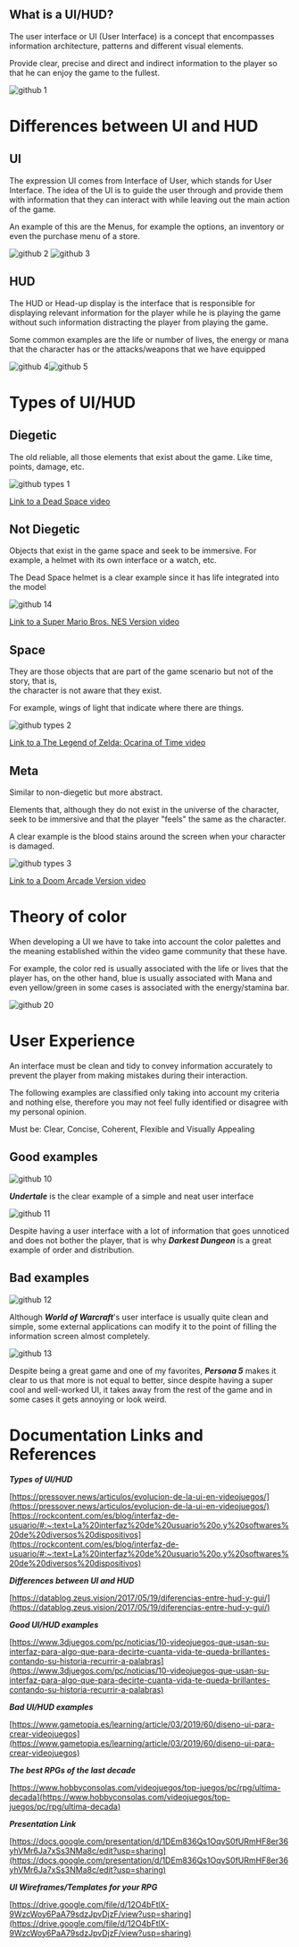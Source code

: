 ## What is a UI/HUD?

The user interface or UI (User Interface) is a concept that encompasses information architecture, patterns and different visual elements.

Provide clear, precise and direct and indirect information to the player so that he can enjoy the game to the fullest.

![github 1](https://user-images.githubusercontent.com/99950345/223744802-a585a75e-b6bb-4b0b-8cbd-649268f35189.png)

# Differences between UI and HUD
## UI

The expression UI comes from Interface of User, which stands for User Interface. The idea of ​​the UI is to guide the user through and provide them with information that they can interact with while leaving out the main action of the game.

An example of this are the Menus, for example the options, an inventory or even the purchase menu of a store.

![github 2](https://user-images.githubusercontent.com/99950345/223746083-b1e87580-4e70-43e3-aaa7-a2322786df8b.png) ![github 3](https://user-images.githubusercontent.com/99950345/223746110-badc6e88-8946-44fe-9936-c53193dd6f4f.png)

## HUD

The HUD or Head-up display is the interface that is responsible for displaying relevant information for the player while he is playing the game without such information distracting the player from playing the game.

Some common examples are the life or number of lives, the energy or mana that the character has or the attacks/weapons that we have equipped

![github 4](https://user-images.githubusercontent.com/99950345/223746231-6aabbc3c-d793-4926-bfb2-1c547fbf0aa6.png)![github 5](https://user-images.githubusercontent.com/99950345/223746269-70e4f592-47e9-4715-87dc-f3782d9c10dc.png)

# Types of UI/HUD

## Diegetic

The old reliable, all those elements that exist about the game.
Like time, points, damage, etc. 

![github types 1](https://user-images.githubusercontent.com/99950345/223757612-d4666294-14ea-4d3c-9b12-c7092b01487f.png)

[Link to a Dead Space video](https://www.youtube.com/watch?v=QDJDLvLiJww&t=1s)

## Not Diegetic

Objects that exist in the game space and seek to be immersive.
For example, a helmet with its own interface or a watch, etc.
	
The Dead Space helmet is a clear example since it has life integrated into the model

![github 14](https://user-images.githubusercontent.com/99950345/223763027-f684b227-f8c0-458e-8b8d-14cca034cfce.png)

[Link to a Super Mario Bros. NES Version video](https://www.youtube.com/watch?v=K5yqXTh1IUw&t=1s)

## Space

They are those objects that are part of the game scenario but not of the story, that is,  
the character is not aware that they exist.

For example, wings of light that indicate where there are things.

![github types 2](https://user-images.githubusercontent.com/99950345/223758671-44ace3a1-eef8-4a6e-b299-91efa2549b98.png)

[Link to a The Legend of Zelda: Ocarina of Time video](https://www.youtube.com/watch?v=c8z3mHwxsDQ)

## Meta

Similar to non-diegetic but more abstract.

Elements that, although they do not exist in the universe of the character, seek to be immersive and that the player "feels" the same as the character.

A clear example is the blood stains around the screen when your character is damaged.

![github types 3](https://user-images.githubusercontent.com/99950345/223758745-7b194d19-19ca-44f3-a49d-0df484f0f901.png)

[Link to a Doom Arcade Version video](https://www.youtube.com/watch?time_continue=1&v=6MZwqMSCBF8&embeds_euri=https%3A%2F%2Fdocs.google.com%2F&embeds_origin=https%3A%2F%2Fdocs.google.com&feature=emb_logo)

# Theory of color

When developing a UI we have to take into account the color palettes and the meaning established within the video game community that these have.

For example, the color red is usually associated with the life or lives that the player has, on the other hand, blue is usually associated with Mana and even yellow/green in some cases is associated with the energy/stamina bar.

![github 20](https://user-images.githubusercontent.com/99950345/223755442-17562250-3093-4081-9090-9a55eff42825.png)

# User Experience 

An interface must be clean and tidy to convey information accurately to prevent the player from making mistakes during their interaction.

The following examples are classified only
taking into account my criteria and nothing else,
therefore you may not feel
fully identified or disagree with my
personal opinion.

Must be: Clear, Concise, Coherent, Flexible and Visually Appealing

## Good examples

![github 10](https://user-images.githubusercontent.com/99950345/223749341-e8aae75a-6e59-492f-b90e-85e2229e66ea.png)

**_Undertale_** is the clear example of a simple and neat user interface

![github 11](https://user-images.githubusercontent.com/99950345/223749625-7196d81d-5c73-4f03-9f95-f1733449d0a7.png)

Despite having a user interface with a lot of information that goes unnoticed and does not bother the player, that is why **_Darkest Dungeon_** is a great example of order and distribution.

## Bad examples

![github 12](https://user-images.githubusercontent.com/99950345/223749842-55d93726-3184-427a-8f8a-f3776d360b28.png)

Although **_World of Warcraft_**'s user interface is usually quite clean and simple, some external applications can modify it to the point of filling the information screen almost completely.

![github 13](https://user-images.githubusercontent.com/99950345/223750124-996ae5f3-efe2-4b8d-af8f-86126c09727f.png)

Despite being a great game and one of my favorites, **_Persona 5_** makes it clear to us that more is not equal to better, since despite having a super cool and well-worked UI, it takes away from the rest of the game and in some cases it gets annoying or look weird.

# Documentation Links and References

**_Types of UI/HUD_**

[https://pressover.news/articulos/evolucion-de-la-ui-en-videojuegos/](https://pressover.news/articulos/evolucion-de-la-ui-en-videojuegos/)
[https://rockcontent.com/es/blog/interfaz-de-usuario/#:~:text=La%20interfaz%20de%20usuario%20o,y%20softwares%20de%20diversos%20dispositivos](https://rockcontent.com/es/blog/interfaz-de-usuario/#:~:text=La%20interfaz%20de%20usuario%20o,y%20softwares%20de%20diversos%20dispositivos)

**_Differences between UI and HUD_**

[https://datablog.zeus.vision/2017/05/19/diferencias-entre-hud-y-gui/](https://datablog.zeus.vision/2017/05/19/diferencias-entre-hud-y-gui/)

**_Good UI/HUD examples_**

[https://www.3djuegos.com/pc/noticias/10-videojuegos-que-usan-su-interfaz-para-algo-que-para-decirte-cuanta-vida-te-queda-brillantes-contando-su-historia-recurrir-a-palabras](https://www.3djuegos.com/pc/noticias/10-videojuegos-que-usan-su-interfaz-para-algo-que-para-decirte-cuanta-vida-te-queda-brillantes-contando-su-historia-recurrir-a-palabras)

**_Bad UI/HUD examples_**

[https://www.gametopia.es/learning/article/03/2019/60/diseno-ui-para-crear-videojuegos](https://www.gametopia.es/learning/article/03/2019/60/diseno-ui-para-crear-videojuegos)

**_The best RPGs of the last decade_**

[https://www.hobbyconsolas.com/videojuegos/top-juegos/pc/rpg/ultima-decada](https://www.hobbyconsolas.com/videojuegos/top-juegos/pc/rpg/ultima-decada)

**_Presentation Link_**

[https://docs.google.com/presentation/d/1DEm836Qs1OqvS0fURmHF8er36yhVMr6Ja7xSs3NMa8c/edit?usp=sharing](https://docs.google.com/presentation/d/1DEm836Qs1OqvS0fURmHF8er36yhVMr6Ja7xSs3NMa8c/edit?usp=sharing)

**_UI Wireframes/Templates for your RPG_**

[https://drive.google.com/file/d/12O4bFtlX-9WzcWoy6PaA79sdzJpvDjzF/view?usp=sharing](https://drive.google.com/file/d/12O4bFtlX-9WzcWoy6PaA79sdzJpvDjzF/view?usp=sharing)



